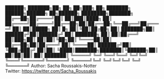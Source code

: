 
██████╗ ███████╗██╗    ██╗ ██╗███╗   ██╗        ███████╗ ██████╗██████╗ ██╗██████╗ ████████╗███████╗
██╔══██╗██╔════╝██║    ██║███║████╗  ██║        ██╔════╝██╔════╝██╔══██╗██║██╔══██╗╚══██╔══╝██╔════╝
██║  ██║█████╗  ██║ █╗ ██║╚██║██╔██╗ ██║        ███████╗██║     ██████╔╝██║██████╔╝   ██║   ███████╗
██║  ██║██╔══╝  ██║███╗██║ ██║██║╚██╗██║        ╚════██║██║     ██╔══██╗██║██╔═══╝    ██║   ╚════██║
██████╔╝██║     ╚███╔███╔╝ ██║██║ ╚████║███████╗███████║╚██████╗██║  ██║██║██║        ██║   ███████║
╚═════╝ ╚═╝      ╚══╝╚══╝  ╚═╝╚═╝  ╚═══╝╚══════╝╚══════╝ ╚═════╝╚═╝  ╚═╝╚═╝╚═╝        ╚═╝   ╚══════╝
                              Author: Sacha Roussakis-Notter   
                             Twitter: https://twitter.com/Sacha_Roussakis
